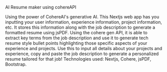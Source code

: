 AI Resume maker using cohereAPI

Using the power of CohereAI's generative AI. This Nextjs web app has you inputting your user information, experience information, project information, etc. It stores this information along with the job description to generate a formatted resume using jsPDF. Using the cohere gen API, it is able to extract key terms from the job description and use it to generate tech resume style bullet points highlighting those specific aspects of your experience and projects. Use this to input all details about your projects and experience, copy and paste the job description to generate a personalized resume tailored for that job! Technologies used: Nextjs, Cohere, jsPDF, Bootstrap.
